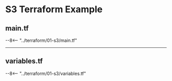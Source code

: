 # S3 Terraform Example

## main.tf

--8<-- "../terraform/01-s3/main.tf"

---

## variables.tf

--8<-- "../terraform/01-s3/variables.tf"
